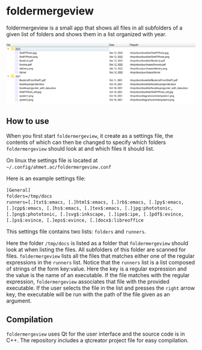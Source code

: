 # foldermergeview
foldermergeview is a small app that shows all files in all subfolders of a given list of folders and shows them in a list organized with year. 

![screenshot](screenshot.png)

## How to use
When you first start `foldermergeview`, it create as a settings file, the contents of which can then be changed to specify which folders `foldermergeview` should look at and which files it should list. 

On linux the settings file is located at `~/.config/ahmet.ac/foldermergeview.conf`

Here is an example settings file:

~~~
[General]
folders=/tmp/docs
runners=[.]txt$:emacs, [.]html$:emacs, [.]rb$:emacs, [.]py$:emacs, [.]cpp$:emacs, [.]hs$:emacs, [.]tex$:emacs, [.]jpg:phototonic, [.]png$:phototonic, [.]svg$:inkscape, [.]ipe$:ipe, [.]pdf$:evince, [.]ps$:evince, [.]eps$:evince, [.]docx$:libreoffice
~~~

This settings file contains two lists: `folders` and `runners`. 

Here the folder `/tmp/docs` is listed as a folder that `foldermergeview` should look at when listing the files. All subfolders of this folder are scanned for files. `foldermergeview` lists all the files that matches either one of the regular expressions in the `runners` list. Notice that the `runners` list is a list composed of strings of the form key:value. Here the key is a regular expression and the value is the name of an executable. If the file matches with the regular expression, `foldermergeview` associates that file with the provided executable. If the user selects the file in the list and presses the `right` arrow key, the executable will be run with the path of the file given as an argument.

## Compilation

`foldermergeview` uses Qt for the user interface and the source code is in C++. The repository includes a qtcreator project file for easy compilation.    
